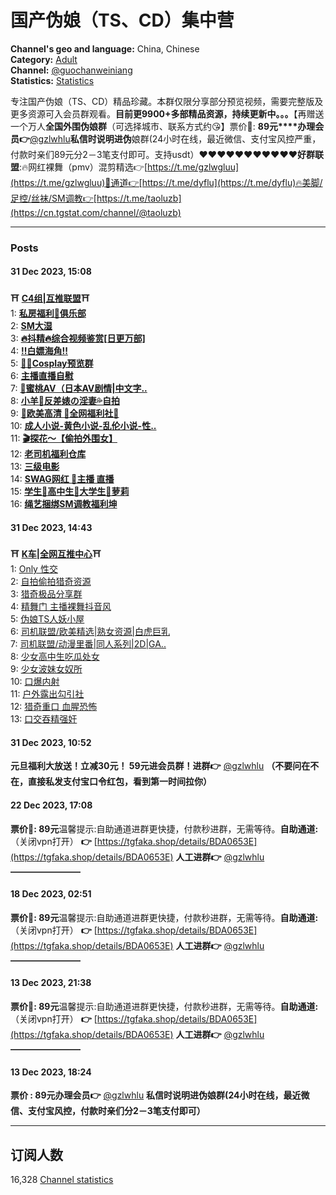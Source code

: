 # 国产伪娘（TS、CD）集中营

**Channel's geo and language:** China, Chinese  
**Category:** [Adult](/adult)  
**Channel:** [@guochanweiniang](https://t.me/guochanweiniang)  
**Statistics:** [Statistics](https://cn.tgstat.com/channel/@guochanweiniang/stat)

专注国产伪娘（TS、CD）精品珍藏。本群仅限分享部分预览视频，需要完整版及更多资源可入会员群观看。**目前更9900+多部精品资源，持续更新中。。。**【再赠送一个万人**全国外围伪娘群**（可选择城市、联系方式约😘】票价🎫: **89元****办理会员👉**[@gzlwhlu](https://t.me/gzlwhlu)**私信时说明进伪**娘群(24小时在线，最近微信、支付宝风控严重，付款时亲们89元分2－3笔支付即可。支持usdt）❤️❤️❤️❤️❤️❤️❤️❤️❤️❤️❤️**好群联盟**:🔥网红裸舞（pmv）混剪精选👉[https://t.me/gzlwgluu](https://t.me/gzlwgluu)🍎通道👉[https://t.me/dyflu](https://t.me/dyflu)🔥美脚/足控/丝袜/SM调教👉[https://t.me/taoluzb](https://cn.tgstat.com/channel/@taoluzb)

---
### Posts

#### 31 Dec 2023, 15:08
**⛩️** [**C4组|互推联盟**](https://t.me/hutui6bot)**⛩️**  
1: [**私房福利👺️俱乐部**](https://t.me/+etB8QBITmtM1Y2Q1)  
2: [**SM大湿**](https://tgstat.com/channel/@tutusese777)  
3: [**🔥抖精🔥综合视频鉴赏\[日更万部\]**](https://cn.tgstat.com/channel/@DJ_ZH_FL)  
4: [**‼️白嫖海角‼️**](https://t.me/+0RtbPbeXPZ4wYTk1)  
5: [**🔞🈲CospIay预览群**](https://cn.tgstat.com/channel/@CospIay01)  
6: [**主播直播自慰**](https://cn.tgstat.com/channel/@zbzwx)  
7: [**🔞蜜桃AV（日本AV剧情|中文字..**](https://cn.tgstat.com/channel/@mitao88vip)  
8: [**小羊🐑反差婊の淫妻💦自拍**](https://cn.tgstat.com/channel/@fancha0041)  
9: [**💄欧美高清 💯全网福利社💋**](https://t.me/+DKtZkwxNUTk5MjJh)  
10: [**成人小说-黄色小说-乱伦小说-性..**](https://t.me/+FG8YJ6lmSzdkOTg1)  
11: [**🎬探花～【偷拍外围女】**](https://cn.tgstat.com/channel/@tanhuacn)  
12: [**老司机福利仓库**](https://cn.tgstat.com/channel/@kelongzhe)  
13: [**三级电影**](https://t.me/+C1JUJI6RsUI0Mjkx)  
14: [**SWAG网红 👙主播 直播**](https://cn.tgstat.com/channel/@TGnanchor)  
15: [**学生🫥高中生🫥大学生🫥萝莉**](https://t.me/+HpqgWuBiV81mNjA1)  
16: [**绳艺捆绑SM调教福利坤**](https://cn.tgstat.com/channel/@sssssacy)

#### 31 Dec 2023, 14:43
**⛩️** [**K车|全网互推中心**](https://t.me/hutuizhongxin_bot)**⛩️**  
1: [Only 性交](https://cn.tgstat.com/channel/@OnlyXJ)  
2: [自拍偷拍猎奇资源](https://t.me/+KBXe7PA29NY1ZDhl)  
3: [猎奇极品分享群](https://tgstat.com/channel/@adjd46)  
4: [精舞门 主播裸舞抖音风](https://cn.tgstat.com/channel/@luowu)  
5: [伪娘TS人妖小屋](https://cn.tgstat.com/channel/@TS2023121)  
6: [司机联盟/欧美精选|熟女资源|白虎巨乳](https://cn.tgstat.com/channel/@bcy_channel)  
7: [司机联盟/动漫里番|同人系列|2D|GA..](https://cn.tgstat.com/channel/@dongman129)  
8: [少女高中生吃瓜处女](https://tgstat.com/channel/@gc520016)  
9: [少女波妹女奴所](https://cn.tgstat.com/channel/@goy485u)  
10: [口爆内射](https://t.me/+mGLu5efUF7kzYzZl)  
11: [户外露出勾引社](https://cn.tgstat.com/channel/@huwai0001)  
12: [猎奇重口 血腥恐怖](https://tgstat.com/channel/@JNTYGFJD03)  
13: [口交吞精强奸](https://cn.tgstat.com/channel/@zztvxhgkghgjchuggm)  

#### 31 Dec 2023, 10:52
**元旦福利大放送！立减30元！ 59元进会员群！进群👉** [@gzlwhlu](https://t.me/gzlwhlu) **（不要问在不在，直接私发支付宝口令红包，看到第一时间拉你）**

#### 22 Dec 2023, 17:08
**票价🎫: 89元**温馨提示:自助通道进群更快捷，付款秒进群，无需等待。**自助通道:**（关闭vpn打开） **👉** [https://tgfaka.shop/details/BDA0653E](https://tgfaka.shop/details/BDA0653E) **人工进群👉** [@gzlwhlu](https://t.me/gzlwhlu) **————————**

#### 18 Dec 2023, 02:51
**票价🎫: 89元**温馨提示:自助通道进群更快捷，付款秒进群，无需等待。**自助通道:**（关闭vpn打开） **👉** [https://tgfaka.shop/details/BDA0653E](https://tgfaka.shop/details/BDA0653E) **人工进群👉** [@gzlwhlu](https://t.me/gzlwhlu) **————————**

#### 13 Dec 2023, 21:38
**票价🎫: 89元**温馨提示:自助通道进群更快捷，付款秒进群，无需等待。**自助通道:**（关闭vpn打开） **👉** [https://tgfaka.shop/details/BDA0653E](https://tgfaka.shop/details/BDA0653E) **人工进群👉** [@gzlwhlu](https://t.me/gzlwhlu) **————————**

#### 13 Dec 2023, 18:24
**票价 : 89元办理会员👉** [@gzlwhlu](https://t.me/gzlwhlu) **私信时说明进伪娘群(24小时在线，最近微信、支付宝风控，付款时亲们分2－3笔支付即可）**

--- 

## 订阅人数
16,328 [Channel statistics](https://cn.tgstat.com/channel/@guochanweiniang/stat)